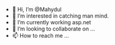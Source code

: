 - 👋 Hi, I’m @Mahydul
- 👀 I’m interested in catching man mind.
- 🌱 I’m currently working asp.net 
- 💞️ I’m looking to collaborate on ...
- 📫 How to reach me ...

<!---
Mahydul/Mahydul is a ✨ special ✨ repository because its `README.md` (this file) appears on your GitHub profile.
You can click the Preview link to take a look at your changes.
--->
